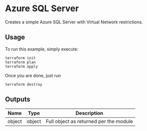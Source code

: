 # Azure SQL Server

Creates a simple Azure SQL Server with Virtual Network restrictions.

## Usage

To run this example, simply execute:

```hcl
terraform init
terraform plan
terraform apply
```

Once you are done, just run
```hcl
terraform destroy
```

## Outputs

| Name | Type | Description |
| -- | -- | -- | 
| object | object | Full object as returned per the module |